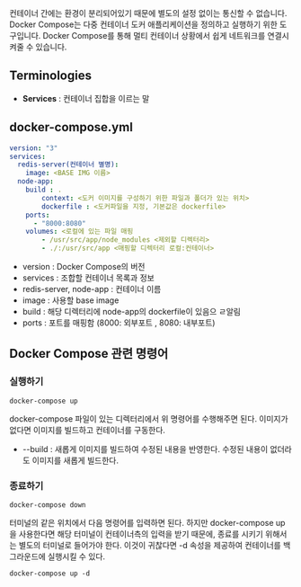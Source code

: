  컨테이너 간에는 환경이 분리되어있기 때문에 별도의 설정 없이는 통신할 수 없습니다. Docker Compose는 다중 컨테이너 도커 애플리케이션을 정의하고 실행하기 위한 도구입니다. Docker Compose를 통해 멀티 컨테이너 상황에서 쉽게 네트워크를 연결시켜줄 수 있습니다.

## Terminologies
* **Services** : 컨테이너 집합을 이르는 말

## docker-compose.yml
```yaml
version: "3"  
services:  
  redis-server(컨테이너 별명):  
    image: <BASE IMG 이름>
  node-app:  
    build : .  
	    context: <도커 이미지를 구성하기 위한 파일과 폴더가 있는 위치>
	    dockerfile : <도커파일을 지정, 기본값은 dockerfile>
    ports:  
      - "8000:8080"
	volumes: <로컬에 있는 파일 매핑
		- /usr/src/app/node_modules <제외할 디렉터리>
		- ./:/usr/src/app <매핑할 디렉터리 로컬:컨테이너>
```
* version : Docker Compose의 버전
* services : 조합할 컨테이너 목록과 정보
* redis-server, node-app : 컨테이너 이름
* image : 사용할 base image
* build : 해당 디렉터리에 node-app의 dockerfile이 있음으 ㄹ알림
* ports : 포트를 매핑함 (8000: 외부포트 , 8080: 내부포트)

## Docker Compose 관련 명령어
### 실행하기
```shell
docker-compose up
```
docker-compose 파일이 있는 디렉터리에서 위 명령어를 수행해주면 된다. 이미지가 없다면 이미지를 빌드하고 컨테이너를 구동한다.
* --build : 새롭게 이미지를 빌드하여 수정된 내용을 반영한다. 수정된 내용이 없더라도 이미지를 새롭게 빌드한다.
### 종료하기
```shell
docker-compose down
```
터미널의 같은 위치에서 다음 명령어를 입력하면 된다.
하지만 docker-compose up을 사용한다면 해당 터미널이 컨테이너측의 입력을 받기 때문에, 종료를 시키기 위해서는 별도의 터미널로 들어가야 한다. 이것이 귀찮다면 -d 속성을 제공하여 컨테이너를 백그라운드에 실행시킬 수 있다.
```shell
docker-compose up -d
```